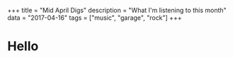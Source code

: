 +++
title = "Mid April Digs"
description = "What I'm listening to this month"
data = "2017-04-16"
tags = ["music", "garage", "rock"]
+++

# Hello

